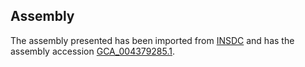 
Assembly
--------

The assembly presented has been imported from 
[INSDC](http://www.insdc.org) and has the assembly accession
[GCA\_004379285.1](http://www.ebi.ac.uk/ena/data/view/GCA_004379285.1).

